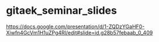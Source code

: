 # gitaek_seminar_slides

https://docs.google.com/presentation/d/1-ZQDzYGaHF0-Xiwfn4GcVm1H1uZPg4Rl/edit#slide=id.g28b57febaab_0_409
